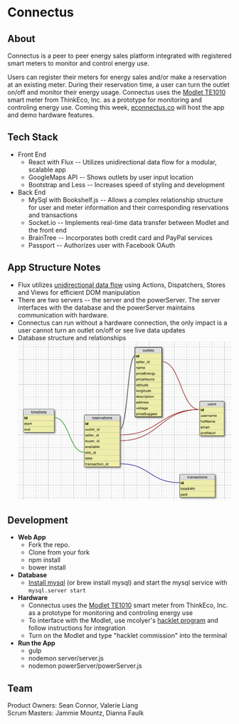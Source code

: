 # Connectus

## About
Connectus is a peer to peer energy sales platform integrated with registered smart meters to monitor and control energy use.  

Users can register their meters for energy sales and/or make a reservation at an existing meter. During their reservation time, a user can turn the outlet on/off and monitor their energy usage. Connectus uses the [Modlet TE1010](http://shop.thinkecoinc.com/products/home-starter-kit#.VbZw6xNVikp) smart meter from ThinkEco, Inc. as a prototype for monitoring and controling energy use. Coming this week, [econnectus.co](http://www.econnectus.co/) will host the app and demo hardware features.

## Tech Stack
- Front End
  - React with Flux -- Utilizes unidirectional data flow for a modular, scalable app
  - GoogleMaps API -- Shows outlets by user input location
  - Bootstrap and Less -- Increases speed of styling and development
- Back End
  - MySql with Bookshelf.js -- Allows a complex relationship structure for user and meter information and their corresponding reservations and transactions
  - Socket.io -- Implements real-time data transfer between Modlet and the front end
  - BrainTree -- Incorporates both credit card and PayPal services
  - Passport -- Authorizes user with Facebook OAuth

## App Structure Notes
  - Flux utilizes [unidirectional data flow](https://facebook.github.io/flux/docs/overview.html) using Actions, Dispatchers, Stores and Views for efficient DOM manipulation
  - There are two servers -- the server and the powerServer. The server interfaces with the database and the powerServer maintains communication with hardware.
  - Connectus can run without a hardware connection, the only impact is a user cannot turn an outlet on/off or see live data updates
  - Database structure and relationships ![Schema and relationships](./client/assets/img/database.png)

## Development
- __Web App__
  - Fork the repo.
  - Clone from your fork
  - npm install
  - bower install
- __Database__
  - [Install mysql](https://dev.mysql.com/doc/refman/5.6/en/osx-installation-pkg.html) (or brew install mysql) and start the mysql service with ``mysql.server start``
- __Hardware__
  - Connectus uses the [Modlet TE1010](http://shop.thinkecoinc.com/products/home-starter-kit#.VbZw6xNVikp) smart meter from ThinkEco, Inc. as a prototype for monitoring and controling energy use
  - To interface with the Modlet, use mcolyer's [hacklet program](https://github.com/mcolyer/hacklet) and follow instructions for integration
  - Turn on the Modlet and type "hacklet commission" into the terminal
- __Run the App__
  - gulp
  - nodemon server/server.js
  - nodemon powerServer/powerServer.js

## Team
Product Owners: Sean Connor, Valerie Liang  
Scrum Masters: Jammie Mountz, Dianna Faulk
